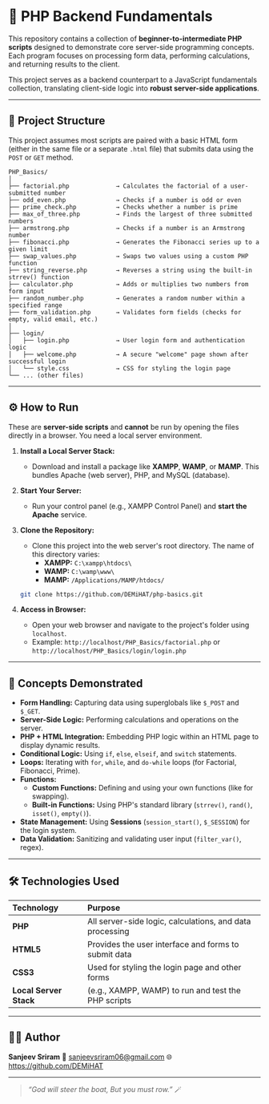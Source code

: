 # 🐘 PHP Backend Fundamentals

This repository contains a collection of **beginner-to-intermediate PHP scripts** designed to demonstrate core server-side programming concepts. Each program focuses on processing form data, performing calculations, and returning results to the client.

This project serves as a backend counterpart to a JavaScript fundamentals collection, translating client-side logic into **robust server-side applications**.

-----

## 📂 Project Structure

This project assumes most scripts are paired with a basic HTML form (either in the same file or a separate `.html` file) that submits data using the `POST` or `GET` method.

```
PHP_Basics/
│
├── factorial.php             → Calculates the factorial of a user-submitted number
├── odd_even.php              → Checks if a number is odd or even
├── prime_check.php           → Checks whether a number is prime
├── max_of_three.php          → Finds the largest of three submitted numbers
├── armstrong.php             → Checks if a number is an Armstrong number
├── fibonacci.php             → Generates the Fibonacci series up to a given limit
├── swap_values.php           → Swaps two values using a custom PHP function
├── string_reverse.php        → Reverses a string using the built-in strrev() function
├── calculator.php            → Adds or multiplies two numbers from form input
├── random_number.php         → Generates a random number within a specified range
├── form_validation.php       → Validates form fields (checks for empty, valid email, etc.)
│
├── login/
│   ├── login.php             → User login form and authentication logic
│   ├── welcome.php           → A secure "welcome" page shown after successful login
│   └── style.css             → CSS for styling the login page
└── ... (other files)
```

-----

## ⚙️ How to Run

These are **server-side scripts** and **cannot** be run by opening the files directly in a browser. You need a local server environment.

1.  **Install a Local Server Stack:**

      * Download and install a package like **XAMPP**, **WAMP**, or **MAMP**. This bundles Apache (web server), PHP, and MySQL (database).

2.  **Start Your Server:**

      * Run your control panel (e.g., XAMPP Control Panel) and **start the Apache** service.

3.  **Clone the Repository:**

      * Clone this project into the web server's root directory. The name of this directory varies:
          * **XAMPP:** `C:\xampp\htdocs\`
          * **WAMP:** `C:\wamp\www\`
          * **MAMP:** `/Applications/MAMP/htdocs/`

    <!-- end list -->

    ```bash
    git clone https://github.com/DEMiHAT/php-basics.git
    ```

4.  **Access in Browser:**

      * Open your web browser and navigate to the project's folder using `localhost`.
      * Example: `http://localhost/PHP_Basics/factorial.php` or `http://localhost/PHP_Basics/login/login.php`

-----

## 🧩 Concepts Demonstrated

  * **Form Handling:** Capturing data using superglobals like `$_POST` and `$_GET`.
  * **Server-Side Logic:** Performing calculations and operations on the server.
  * **PHP + HTML Integration:** Embedding PHP logic within an HTML page to display dynamic results.
  * **Conditional Logic:** Using `if`, `else`, `elseif`, and `switch` statements.
  * **Loops:** Iterating with `for`, `while`, and `do-while` loops (for Factorial, Fibonacci, Prime).
  * **Functions:**
      * **Custom Functions:** Defining and using your own functions (like for swapping).
      * **Built-in Functions:** Using PHP's standard library (`strrev()`, `rand()`, `isset()`, `empty()`).
  * **State Management:** Using **Sessions** (`session_start()`, `$_SESSION`) for the login system.
  * **Data Validation:** Sanitizing and validating user input (`filter_var()`, regex).

-----

## 🛠️ Technologies Used

| Technology | Purpose |
| :--- | :--- |
| **PHP** | All server-side logic, calculations, and data processing |
| **HTML5** | Provides the user interface and forms to submit data |
| **CSS3** | Used for styling the login page and other forms |
| **Local Server Stack** | (e.g., XAMPP, WAMP) to run and test the PHP scripts |

-----

## 👨‍💻 Author

**Sanjeev Sriram**
📧 sanjeevsriram06@gmail.com
🌐 https://github.com/DEMiHAT

-----

> *“God will steer the boat, But you must row.”* 🪄
